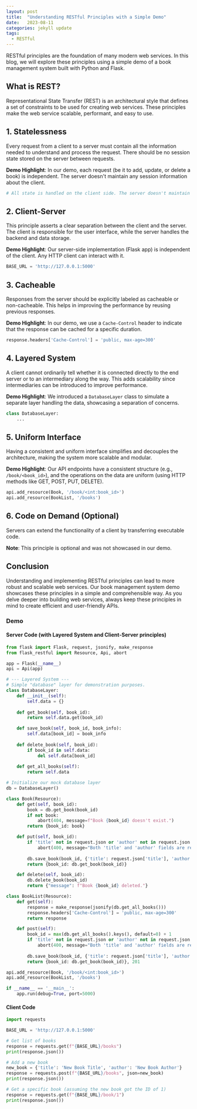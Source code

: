 ```yaml
---
layout: post
title:  "Understanding RESTful Principles with a Simple Demo"
date:   2023-08-11
categories: jekyll update
tags: 
  - RESTful 
---
```


RESTful principles are the foundation of many modern web services. In this blog, we will explore these principles using a simple demo of a book management system built with Python and Flask.

## What is REST?

Representational State Transfer (REST) is an architectural style that defines a set of constraints to be used for creating web services. These principles make the web service scalable, performant, and easy to use.

## 1. Statelessness

Every request from a client to a server must contain all the information needed to understand and process the request. There should be no session state stored on the server between requests.

**Demo Highlight**:
In our demo, each request (be it to add, update, or delete a book) is independent. The server doesn't maintain any session information about the client.

```python
# All state is handled on the client side. The server doesn't maintain any session about the individual clients.
```

## 2. Client-Server

This principle asserts a clear separation between the client and the server. The client is responsible for the user interface, while the server handles the backend and data storage.

**Demo Highlight**:
Our server-side implementation (Flask app) is independent of the client. Any HTTP client can interact with it.

```python
BASE_URL = 'http://127.0.0.1:5000'
```

## 3. Cacheable

Responses from the server should be explicitly labeled as cacheable or non-cacheable. This helps in improving the performance by reusing previous responses.

**Demo Highlight**:
In our demo, we use a `Cache-Control` header to indicate that the response can be cached for a specific duration.

```python
response.headers['Cache-Control'] = 'public, max-age=300'
```

## 4. Layered System

A client cannot ordinarily tell whether it is connected directly to the end server or to an intermediary along the way. This adds scalability since intermediaries can be introduced to improve performance.

**Demo Highlight**:
We introduced a `DatabaseLayer` class to simulate a separate layer handling the data, showcasing a separation of concerns.

```python
class DatabaseLayer:
    ...
```

## 5. Uniform Interface

Having a consistent and uniform interface simplifies and decouples the architecture, making the system more scalable and modular.

**Demo Highlight**:
Our API endpoints have a consistent structure (e.g., `/book/<book_id>`), and the operations on the data are uniform (using HTTP methods like GET, POST, PUT, DELETE).

```python
api.add_resource(Book, '/book/<int:book_id>')
api.add_resource(BookList, '/books')
```

## 6. Code on Demand (Optional)

Servers can extend the functionality of a client by transferring executable code.

**Note**: This principle is optional and was not showcased in our demo.

## Conclusion

Understanding and implementing RESTful principles can lead to more robust and scalable web services. Our book management system demo showcases these principles in a simple and comprehensible way. As you delve deeper into building web services, always keep these principles in mind to create efficient and user-friendly APIs.

### Demo
#### Server Code (with Layered System and Client-Server principles)
```python
from flask import Flask, request, jsonify, make_response
from flask_restful import Resource, Api, abort

app = Flask(__name__)
api = Api(app)

# --- Layered System ---
# Simple "database" layer for demonstration purposes.
class DatabaseLayer:
    def __init__(self):
        self.data = {}
    
    def get_book(self, book_id):
        return self.data.get(book_id)

    def save_book(self, book_id, book_info):
        self.data[book_id] = book_info
    
    def delete_book(self, book_id):
        if book_id in self.data:
            del self.data[book_id]
    
    def get_all_books(self):
        return self.data

# Initialize our mock database layer
db = DatabaseLayer()

class Book(Resource):
    def get(self, book_id):
        book = db.get_book(book_id)
        if not book:
            abort(404, message=f"Book {book_id} doesn't exist.")
        return {book_id: book}

    def put(self, book_id):
        if 'title' not in request.json or 'author' not in request.json:
            abort(400, message="Both 'title' and 'author' fields are required.")
        
        db.save_book(book_id, {'title': request.json['title'], 'author': request.json['author']})
        return {book_id: db.get_book(book_id)}

    def delete(self, book_id):
        db.delete_book(book_id)
        return {"message": f"Book {book_id} deleted."}

class BookList(Resource):
    def get(self):
        response = make_response(jsonify(db.get_all_books()))
        response.headers['Cache-Control'] = 'public, max-age=300'
        return response

    def post(self):
        book_id = max(db.get_all_books().keys(), default=0) + 1
        if 'title' not in request.json or 'author' not in request.json:
            abort(400, message="Both 'title' and 'author' fields are required.")
        
        db.save_book(book_id, {'title': request.json['title'], 'author': request.json['author']})
        return {book_id: db.get_book(book_id)}, 201

api.add_resource(Book, '/book/<int:book_id>')
api.add_resource(BookList, '/books')

if __name__ == '__main__':
    app.run(debug=True, port=5000)
```

#### Client Code
```python
import requests

BASE_URL = 'http://127.0.0.1:5000'

# Get list of books
response = requests.get(f"{BASE_URL}/books")
print(response.json())

# Add a new book
new_book = {'title': 'New Book Title', 'author': 'New Book Author'}
response = requests.post(f"{BASE_URL}/books", json=new_book)
print(response.json())

# Get a specific book (assuming the new book got the ID of 1)
response = requests.get(f"{BASE_URL}/book/1")
print(response.json())
```
